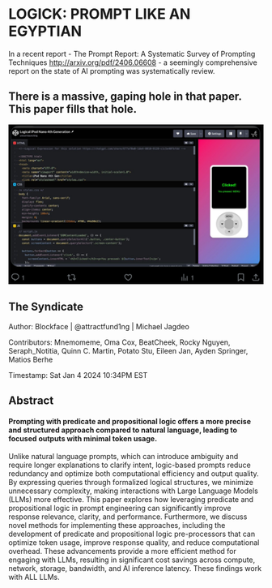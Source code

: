 # LOGICK: PROMPT LIKE AN EGYPTIAN

In a recent report - The Prompt Report: A Systematic Survey of Prompting Techniques http://arxiv.org/pdf/2406.06608 -  a seemingly comprehensive report on the state of AI prompting was systematically review.

## There is a massive, gaping hole in that paper. This paper fills that hole.

![ipod created with logical expressions](logickalipod.jpg "The Logickal iPod 4th Generation")

## The Syndicate

Author: Blockface | @attractfund1ng | Michael Jagdeo

Contributors: Mnemomeme, Oma Cox, BeatCheek, Rocky Nguyen, Seraph_Notitia,
Quinn C. Martin, Potato Stu, Eileen Jan, Ayden Springer, Matios Berhe

Timestamp: Sat Jan 4 2024 10:34PM EST

## Abstract

#### Prompting with predicate and propositional logic offers a more precise and structured approach compared to natural language, leading to focused outputs with minimal token usage. 

Unlike natural language prompts, which can introduce ambiguity and require longer explanations to clarify intent, logic-based prompts reduce redundancy and optimize both computational efficiency and output quality. By expressing queries through formalized logical structures, we minimize unnecessary complexity, making interactions with Large Language Models (LLMs) more effective. This paper explores how leveraging predicate and propositional logic in prompt engineering can significantly improve response relevance, clarity, and performance. Furthermore, we discuss novel methods for implementing these approaches, including the development of predicate and propositional logic pre-processors that can optimize token usage, improve response quality, and reduce computational overhead. These advancements provide a more efficient method for engaging with LLMs, resulting in significant cost savings across compute, network, storage, bandwidth, and AI inference latency. These findings work with ALL LLMs.
